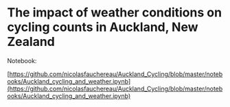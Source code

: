 # The impact of weather conditions on cycling counts in Auckland, New Zealand 

Notebook:

[https://github.com/nicolasfauchereau/Auckland_Cycling/blob/master/notebooks/Auckland_cycling_and_weather.ipynb](https://github.com/nicolasfauchereau/Auckland_Cycling/blob/master/notebooks/Auckland_cycling_and_weather.ipynb)

